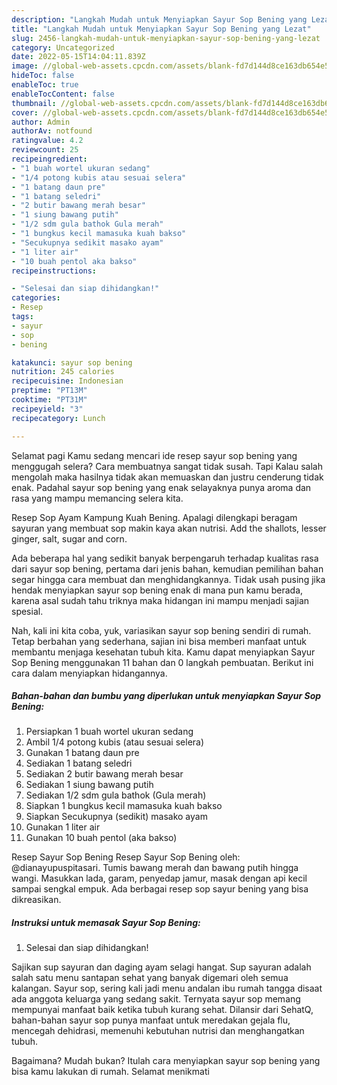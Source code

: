 ```yaml
---
description: "Langkah Mudah untuk Menyiapkan Sayur Sop Bening yang Lezat"
title: "Langkah Mudah untuk Menyiapkan Sayur Sop Bening yang Lezat"
slug: 2456-langkah-mudah-untuk-menyiapkan-sayur-sop-bening-yang-lezat
category: Uncategorized
date: 2022-05-15T14:04:11.839Z
image: //global-web-assets.cpcdn.com/assets/blank-fd7d144d8ce163db654e5a02c40b08a2775adb7897d16e4062681dc7e1b2800f.png
hideToc: false
enableToc: true
enableTocContent: false
thumbnail: //global-web-assets.cpcdn.com/assets/blank-fd7d144d8ce163db654e5a02c40b08a2775adb7897d16e4062681dc7e1b2800f.png
cover: //global-web-assets.cpcdn.com/assets/blank-fd7d144d8ce163db654e5a02c40b08a2775adb7897d16e4062681dc7e1b2800f.png
author: Admin
authorAv: notfound
ratingvalue: 4.2
reviewcount: 25
recipeingredient:
- "1 buah wortel ukuran sedang"
- "1/4 potong kubis atau sesuai selera"
- "1 batang daun pre"
- "1 batang seledri"
- "2 butir bawang merah besar"
- "1 siung bawang putih"
- "1/2 sdm gula bathok Gula merah"
- "1 bungkus kecil mamasuka kuah bakso"
- "Secukupnya sedikit masako ayam"
- "1 liter air"
- "10 buah pentol aka bakso"
recipeinstructions:

- "Selesai dan siap dihidangkan!"
categories:
- Resep
tags:
- sayur
- sop
- bening

katakunci: sayur sop bening 
nutrition: 245 calories
recipecuisine: Indonesian
preptime: "PT13M"
cooktime: "PT31M"
recipeyield: "3"
recipecategory: Lunch

---
```



Selamat pagi Kamu sedang mencari ide resep sayur sop bening yang menggugah selera? Cara membuatnya sangat tidak susah. Tapi Kalau salah mengolah maka hasilnya tidak akan memuaskan dan justru cenderung tidak enak. Padahal sayur sop bening yang enak selayaknya punya aroma dan rasa yang mampu memancing selera kita.


Resep Sop Ayam Kampung Kuah Bening. Apalagi dilengkapi beragam sayuran yang membuat sop makin kaya akan nutrisi. Add the shallots, lesser ginger, salt, sugar and corn.

Ada beberapa hal yang sedikit banyak berpengaruh terhadap kualitas rasa dari sayur sop bening, pertama dari jenis bahan, kemudian pemilihan bahan segar hingga cara membuat dan menghidangkannya. Tidak usah pusing jika hendak menyiapkan sayur sop bening enak di mana pun kamu berada, karena asal sudah tahu triknya maka hidangan ini mampu menjadi sajian spesial.


Nah, kali ini kita coba, yuk, variasikan sayur sop bening sendiri di rumah. Tetap berbahan yang sederhana, sajian ini bisa memberi manfaat untuk membantu menjaga kesehatan tubuh kita. Kamu dapat menyiapkan Sayur Sop Bening menggunakan 11 bahan dan 0 langkah pembuatan. Berikut ini cara dalam menyiapkan hidangannya.

<!--inarticleads1-->

##### Bahan-bahan dan bumbu yang diperlukan untuk menyiapkan Sayur Sop Bening:

1. Persiapkan 1 buah wortel ukuran sedang
1. Ambil 1/4 potong kubis (atau sesuai selera)
1. Gunakan 1 batang daun pre
1. Sediakan 1 batang seledri
1. Sediakan 2 butir bawang merah besar
1. Sediakan 1 siung bawang putih
1. Sediakan 1/2 sdm gula bathok (Gula merah)
1. Siapkan 1 bungkus kecil mamasuka kuah bakso
1. Siapkan Secukupnya (sedikit) masako ayam
1. Gunakan 1 liter air
1. Gunakan 10 buah pentol (aka bakso)


Resep Sayur Sop Bening Resep Sayur Sop Bening oleh: @dianayupuspitasari. Tumis bawang merah dan bawang putih hingga wangi. Masukkan lada, garam, penyedap jamur, masak dengan api kecil sampai sengkal empuk. Ada berbagai resep sop sayur bening yang bisa dikreasikan. 

<!--inarticleads2-->

##### Instruksi untuk memasak Sayur Sop Bening:


1. Selesai dan siap dihidangkan!

Sajikan sup sayuran dan daging ayam selagi hangat. Sup sayuran adalah salah satu menu santapan sehat yang banyak digemari oleh semua kalangan. Sayur sop, sering kali jadi menu andalan ibu rumah tangga disaat ada anggota keluarga yang sedang sakit. Ternyata sayur sop memang mempunyai manfaat baik ketika tubuh kurang sehat. Dilansir dari SehatQ, bahan-bahan sayur sop punya manfaat untuk meredakan gejala flu, mencegah dehidrasi, memenuhi kebutuhan nutrisi dan menghangatkan tubuh. 

Bagaimana? Mudah bukan? Itulah cara menyiapkan sayur sop bening yang bisa kamu lakukan di rumah. Selamat menikmati
